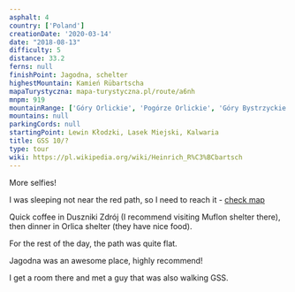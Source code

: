 ```yaml
---
asphalt: 4
country: ['Poland']
creationDate: '2020-03-14'
date: "2018-08-13"
difficulty: 5
distance: 33.2
ferns: null
finishPoint: Jagodna, schelter
highestMountain: Kamień Rübartscha
mapaTurystyczna: mapa-turystyczna.pl/route/a6nh
mnpm: 919
mountainRange: ['Góry Orlickie', 'Pogórze Orlickie', 'Góry Bystrzyckie']
mountains: null
parkingCords: null
startingPoint: Lewin Kłodzki, Lasek Miejski, Kalwaria
title: GSS 10/?
type: tour
wiki: https://pl.wikipedia.org/wiki/Heinrich_R%C3%BCbartsch
---
```


More selfies!

I was sleeping not near the red path, so I need to reach it - [check map](https://mapa-turystyczna.pl/route/a6nc)

Quick coffee in Duszniki Zdrój (I recommend visiting Muflon shelter there), then dinner in Orlica shelter (they have nice food).

For the rest of the day, the path was quite flat.

Jagodna was an awesome place, highly recommend!

I get a room there and met a guy that was also walking GSS.
